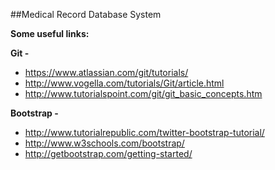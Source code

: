 ##Medical Record Database System

**Some useful links:**

**Git -**
* https://www.atlassian.com/git/tutorials/
* http://www.vogella.com/tutorials/Git/article.html
* http://www.tutorialspoint.com/git/git_basic_concepts.htm

**Bootstrap -**
* http://www.tutorialrepublic.com/twitter-bootstrap-tutorial/
* http://www.w3schools.com/bootstrap/
* http://getbootstrap.com/getting-started/

